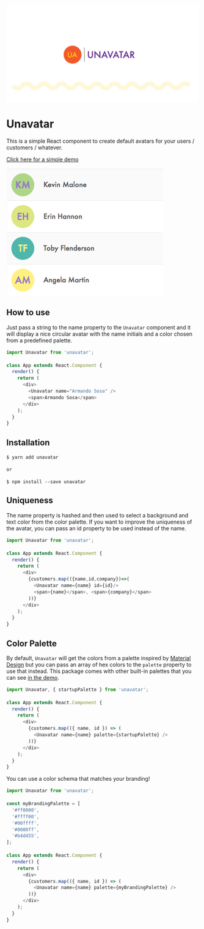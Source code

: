 ![](assets/cover.png)

# Unavatar

This is a simple React component to create default avatars for your users / customers / whatever.

[Click here for a simple demo](http://soska.github.io/unavatar/docs/index.html)

![](assets/screenshot.png)

## How to use

Just pass a string to the name property to the `Unavatar` component and it will display a nice circular avatar with the name initials and a color chosen from a predefined palette.

```javascript
import Unavatar from 'unavatar';

class App extends React.Component {
  render() {
    return (
      <div>
        <Unavatar name="Armando Sosa" />
        <span>Armando Sosa</span>
      </div>
    );
  }
}
```

## Installation

```
$ yarn add unavatar

or

$ npm install --save unavatar
```

## Uniqueness

The name property is hashed and then used to select a background and text color from the color palette. If you want to improve the uniqueness of the avatar, you can pass an id property to be used instead of the name.

```javascript
import Unavatar from 'unavatar';

class App extends React.Component {
  render() {
    return (
      <div>
        {customers.map(({name,id,company})=>(
          <Unavatar name={name} id={id}/>
          <span>{name}</span>, <span>{company}</span>
        ))}
      </div>
    );
  }
}
```

## Color Palette

By default, `Unavatar` will get the colors from a palette inspired by [Material Design](https://material.io/) but you can pass an array of hex colors to the `palette` property to use that instead. This package comes with other built-in palettes that you can see [in the demo](http://soska.github.io/unavatar/docs/index.html).

```javascript
import Unavatar, { startupPalette } from 'unavatar';

class App extends React.Component {
  render() {
    return (
      <div>
        {customers.map(({ name, id }) => (
          <Unavatar name={name} palette={startupPalette} />
        ))}
      </div>
    );
  }
}
```

You can use a color schema that matches your branding!

```javascript
import Unavatar from 'unavatar';

const myBrandingPalette = [
  '#ff0000',
  '#ffff00',
  '#00ffff',
  '#0000ff',
  '#b4d455',
];

class App extends React.Component {
  render() {
    return (
      <div>
        {customers.map(({ name, id }) => (
          <Unavatar name={name} palette={myBrandingPalette} />
        ))}
      </div>
    );
  }
}
```
